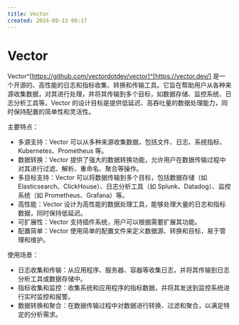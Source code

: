 ```yaml
---
title: Vector
created: 2024-09-13 09:17
---
```


<!-- markdownlint-disable MD025 -->

# Vector

Vector^[https://github.com/vectordotdev/vector]^[https://vector.dev/] 是一个开源的、高性能的日志和指标收集、转换和传输工具。它旨在帮助用户从各种来源收集数据，对其进行处理，并将其传输到多个目标，如数据存储、监控系统、日志分析工具等。Vector 的设计目标是提供低延迟、高吞吐量的数据处理能力，同时保持配置的简单性和灵活性。

主要特点：

- 多源支持：Vector 可以从多种来源收集数据，包括文件、日志、系统指标、Kubernetes、Prometheus 等。
- 数据转换：Vector 提供了强大的数据转换功能，允许用户在数据传输过程中对其进行过滤、解析、重命名、聚合等操作。
- 多目标支持：Vector 可以将数据传输到多个目标，包括数据存储（如 Elasticsearch、ClickHouse）、日志分析工具（如 Splunk、Datadog）、监控系统（如 Prometheus、Grafana）等。
- 高性能：Vector 设计为高性能的数据处理工具，能够处理大量的日志和指标数据，同时保持低延迟。
- 可扩展性：Vector 支持插件系统，用户可以根据需要扩展其功能。
- 配置简单：Vector 使用简单的配置文件来定义数据源、转换和目标，易于管理和维护。

使用场景：

- 日志收集和传输：从应用程序、服务器、容器等收集日志，并将其传输到日志分析工具或数据存储中。
- 指标收集和监控：收集系统和应用程序的指标数据，并将其发送到监控系统进行实时监控和报警。
- 数据转换和聚合：在数据传输过程中对数据进行转换、过滤和聚合，以满足特定的分析需求。
